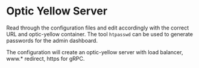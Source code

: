 # Optic Yellow Server
Read through the configuration files and edit accordingly with the correct URL
and optic-yellow container. The tool `htpasswd` can be used to generate
passwords for the admin dashboard.

The configuration will create an optic-yellow server with load balancer, www.*
redirect, https for gRPC.
